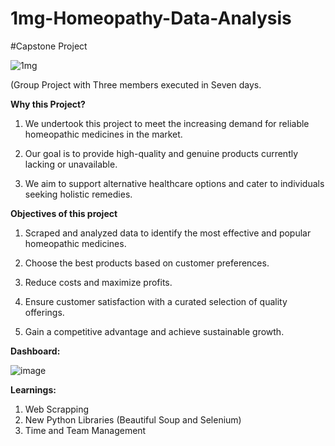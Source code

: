 # 1mg-Homeopathy-Data-Analysis
#Capstone Project

![1mg](https://i.imgur.com/AN26BSR.jpg)

(Group Project with Three members executed in Seven days.

**Why this Project?**

1. We undertook this project to meet the increasing demand for reliable homeopathic medicines in the market.

2. Our goal is to provide high-quality and genuine products currently lacking or unavailable.

3. We aim to support alternative healthcare options and cater to individuals seeking holistic remedies.

**Objectives of this project**

1. Scraped and analyzed data to identify the most effective and popular homeopathic medicines.

2. Choose the best products based on customer preferences.

3. Reduce costs and maximize profits.

4. Ensure customer satisfaction with a curated selection of quality offerings.

5. Gain a competitive advantage and achieve sustainable growth.

**Dashboard:**

![image](https://github.com/MaasahebbiUstad/1mg-Homeopathy-Data-Analysis/assets/137813961/d983932b-e6f0-4472-9d0c-748b599caa6f)

**Learnings:**

1. Web Scrapping
2. New Python Libraries (Beautiful Soup and Selenium)
3. Time and Team Management

   
